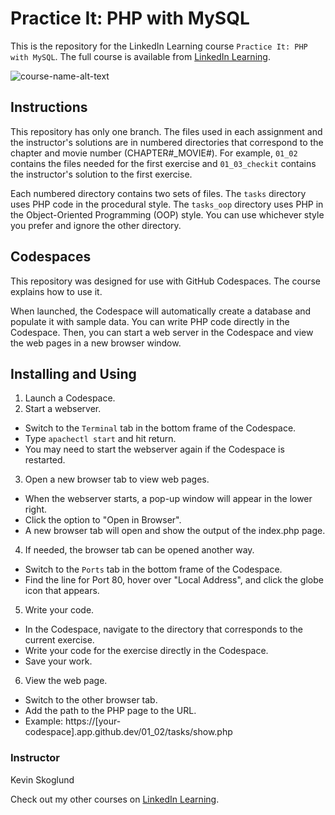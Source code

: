 # Practice It: PHP with MySQL
This is the repository for the LinkedIn Learning course `Practice It: PHP with MySQL`. The full course is available from [LinkedIn Learning][lil-course-url].

![course-name-alt-text][lil-thumbnail-url] 

## Instructions
This repository has only one branch. The files used in each assignment and the instructor's solutions are in numbered directories that correspond to the chapter and movie number (CHAPTER#_MOVIE#). For example, `01_02` contains the files needed for the first exercise and `01_03_checkit` contains the instructor's solution to the first exercise.

Each numbered directory contains two sets of files. The `tasks` directory uses PHP code in the procedural style. The `tasks_oop` directory uses PHP in the Object-Oriented Programming (OOP) style. You can use whichever style you prefer and ignore the other directory.

## Codespaces
This repository was designed for use with GitHub Codespaces. The course explains how to use it.

When launched, the Codespace will automatically create a database and populate it with sample data. You can write PHP code directly in the Codespace. Then, you can start a web server in the Codespace and view the web pages in a new browser window.

## Installing and Using
1. Launch a Codespace.
2. Start a webserver.
  - Switch to the `Terminal` tab in the bottom frame of the Codespace.
  - Type `apachectl start` and hit return.
  - You may need to start the webserver again if the Codespace is restarted.
3. Open a new browser tab to view web pages.
  - When the webserver starts, a pop-up window will appear in the lower right.
  - Click the option to "Open in Browser".
  - A new browser tab will open and show the output of the index.php page.
4. If needed, the browser tab can be opened another way.
  - Switch to the `Ports` tab in the bottom frame of the Codespace.
  - Find the line for Port 80, hover over "Local Address", and click the globe icon that appears.
5. Write your code.
  - In the Codespace, navigate to the directory that corresponds to the current exercise.
  - Write your code for the exercise directly in the Codespace.
  - Save your work.
6. View the web page.
  - Switch to the other browser tab.
  - Add the path to the PHP page to the URL.
  - Example: https://[your-codespace].app.github.dev/01_02/tasks/show.php

### Instructor

Kevin Skoglund

Check out my other courses on [LinkedIn Learning](https://www.linkedin.com/learning/instructors/kevin-skoglund).



[0]: # (Replace these placeholder URLs with actual course URLs)

[lil-course-url]: https://www.linkedin.com/learning/
[lil-thumbnail-url]: http://

